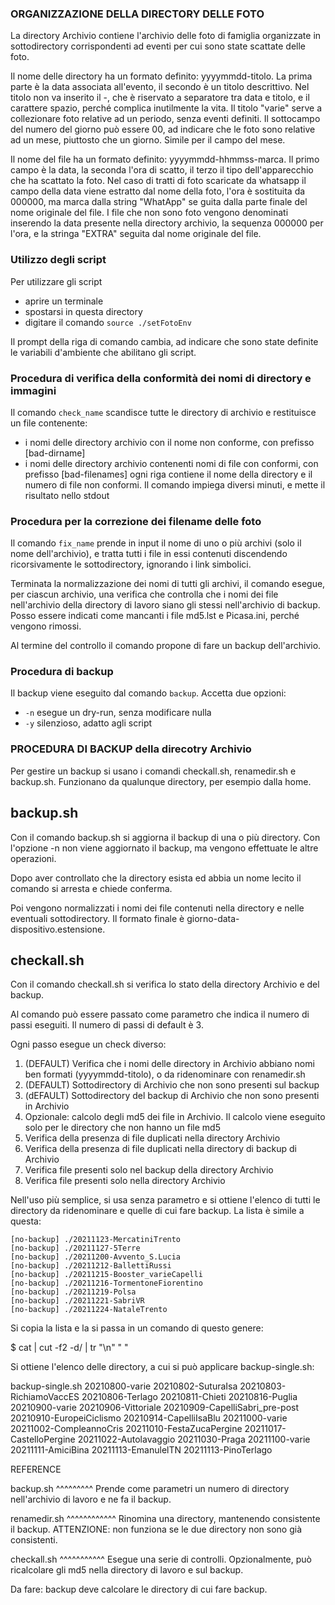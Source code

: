 ### ORGANIZZAZIONE DELLA DIRECTORY DELLE FOTO

La directory Archivio contiene l'archivio delle foto di famiglia organizzate in sottodirectory corrispondenti ad eventi per cui sono state scattate delle foto.

Il nome delle directory ha un formato definito: yyyymmdd-titolo. La prima parte è la data associata all'evento, il secondo è un titolo descrittivo. Nel titolo non va inserito il -, che è riservato a separatore tra data e titolo, e il carattere spazio, perché complica inutilmente la vita. Il titolo "varie" serve a collezionare foto relative ad un periodo, senza eventi definiti. Il sottocampo del numero del giorno può essere 00, ad indicare che le foto sono relative ad un mese, piuttosto che un giorno. Simile per il campo del mese.

Il nome del file ha un formato definito: yyyymmdd-hhmmss-marca. Il primo campo è la data, la seconda l'ora di scatto, il terzo il tipo dell'apparecchio che ha scattato la foto. Nel caso di tratti di foto scaricate da whatsapp il campo della data viene estratto dal nome della foto, l'ora è sostituita da 000000, ma marca dalla string "WhatApp" se guita dalla parte finale del nome originale del file. I file che non sono foto vengono denominati inserendo la data presente nella directory archivio, la sequenza 000000 per l'ora, e la stringa "EXTRA" seguita dal nome originale del file.

### Utilizzo degli script ###

Per utilizzare gli script 
* aprire un terminale
* spostarsi in questa directory
* digitare il comando `source ./setFotoEnv`
 
Il prompt della riga di comando cambia, ad indicare che sono state definite le variabili d'ambiente che abilitano gli script.

### Procedura di verifica della conformità dei nomi di directory e immagini

Il comando `check_name` scandisce tutte le directory di archivio e restituisce un file contenente:
* i nomi delle directory archivio con il nome non conforme, con prefisso [bad-dirname]
* i nomi delle directory archivio contenenti nomi di file con conformi, con prefisso [bad-filenames] ogni riga contiene il nome della directory e il numero di file non conformi. Il comando impiega diversi minuti, e mette il risultato nello stdout

### Procedura per la correzione dei filename delle foto

Il comando `fix_name` prende in input il nome di uno o più archivi (solo il nome dell'archivio), e tratta tutti i file in essi contenuti discendendo ricorsivamente le sottodirectory, ignorando i link simbolici.

Terminata la normalizzazione dei nomi di tutti gli archivi, il comando esegue, per ciascun archivio, una verifica che controlla che i nomi dei file nell'archivio della directory di lavoro siano gli stessi nell'archivio di backup. Posso essere indicati come mancanti i file md5.lst e Picasa.ini, perché vengono rimossi.

Al termine del controllo il comando propone di fare un backup dell'archivio.

### Procedura di backup

Il backup viene eseguito dal comando `backup`. Accetta due opzioni:
* `-n` esegue un dry-run, senza modificare nulla
* `-y` silenzioso, adatto agli script

### PROCEDURA DI BACKUP della direcotry Archivio

Per gestire un backup si usano i comandi checkall.sh, renamedir.sh e backup.sh. Funzionano da qualunque directory, per esempio dalla home.

## backup.sh

Con il comando backup.sh si aggiorna il backup di una o più directory. Con l'opzione -n non viene aggiornato il backup, ma vengono effettuate le altre operazioni.

Dopo aver controllato che la directory esista ed abbia un nome lecito il comando si arresta e chiede conferma.

Poi vengono normalizzati i nomi dei file contenuti nella directory e nelle eventuali sottodirectory. Il formato finale è giorno-data-dispositivo.estensione.



## checkall.sh

Con il comando checkall.sh si verifica lo stato della directory Archivio e del backup. 

Al comando può essere passato come parametro che indica il numero di passi eseguiti. Il numero di passi di default è 3.

Ogni passo esegue un check diverso:
1. (DEFAULT) Verifica che i nomi delle directory in Archivio abbiano nomi ben formati (yyyymmdd-titolo), o da ridenominare con renamedir.sh
2. (DEFAULT) Sottodirectory di Archivio che non sono presenti sul backup
3. (dEFAULT) Sottodirectory del backup di Archivio che non sono presenti in Archivio
4. Opzionale: calcolo degli md5 dei file in Archivio. Il calcolo viene eseguito solo per le directory che non hanno un file md5 
5. Verifica della presenza di file duplicati nella directory Archivio
6. Verifica della presenza di file duplicati nella directory di backup di Archivio
7. Verifica file presenti solo nel backup della directory Archivio
8. Verifica file presenti solo nella directory Archivio

Nell'uso più semplice, si usa senza parametro e si ottiene l'elenco di tutti le directory da ridenominare e quelle di cui fare backup. La lista è simile a questa:

    [no-backup] ./20211123-MercatiniTrento
    [no-backup] ./20211127-5Terre
    [no-backup] ./20211200-Avvento_S.Lucia
    [no-backup] ./20211212-BallettiRussi
    [no-backup] ./20211215-Booster_varieCapelli
    [no-backup] ./20211216-TormentoneFiorentino
    [no-backup] ./20211219-Polsa
    [no-backup] ./20211221-SabriVR
    [no-backup] ./20211224-NataleTrento

Si copia la lista e la si passa in un comando di questo genere:

$ cat | cut -f2 -d/ | tr "\n" " "

Si ottiene l'elenco delle directory, a cui si può applicare backup-single.sh:

backup-single.sh 20210800-varie 20210802-SuturaIsa 20210803-RichiamoVaccES 20210806-Terlago 20210811-Chieti 20210816-Puglia 20210900-varie 20210906-Vittoriale 20210909-CapelliSabri_pre-post 20210910-EuropeiCiclismo 20210914-CapelliIsaBlu 20211000-varie 20211002-CompleannoCris 20211010-FestaZucaPergine 20211017-CastelloPergine 20211022-Autolavaggio 20211030-Praga 20211100-varie 20211111-AmiciBina 20211113-EmanulelTN 20211113-PinoTerlago

REFERENCE

backup.sh
^^^^^^^^^
Prende come parametri un numero di directory nell'archivio di lavoro e ne fa il backup.

renamedir.sh
^^^^^^^^^^^^
Rinomina una directory, mantenendo consistente il backup. ATTENZIONE: non funziona se le due directory non sono già consistenti.

checkall.sh
^^^^^^^^^^^
Esegue una serie di controlli. Opzionalmente, può ricalcolare gli md5 nella directory di lavoro e sul backup.

Da fare: backup deve calcolare le directory di cui fare backup.
